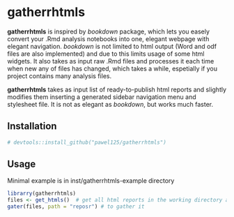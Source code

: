 # gatherrhtmls

**gatherrhtmls** is inspired by *bookdown* package, which lets you easely convert your .Rmd analysis notebooks into one, 
elegant webpage with elegant navigation. *bookdown* is not limited to html output (Word and odf files are also implemented) and 
due to this limits usage of some html widgets. It also takes as input raw .Rmd files and processes it each time when new any 
of files has changed, which takes a while, espetially if you project contains many analysis files. 

**gatherrhtmls** takes as input list of ready-to-publish html reports and slightly modifies them inserting a generated 
sidebar navigation menu and stylesheet file. It is not as elegant as *bookdown*, but works much faster.

Installation
------------

```r
# devtools::install_github("pawel125/gatherrhtmls")
```

Usage
-----

Minimal example is in inst/gatherrhtmls-example directory

```r
librarry(gatherrhtmls)
files <- get_htmls()  # get all html reports in the working directory and its subdirectories
gater(files, path = "reposr") # to gather it
```
